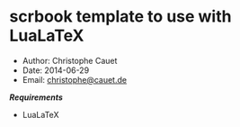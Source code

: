 # scrbook template to use with LuaLaTeX

- Author: Christophe Cauet
- Date: 2014-06-29
- Email: christophe@cauet.de

***Requirements***
- LuaLaTeX
